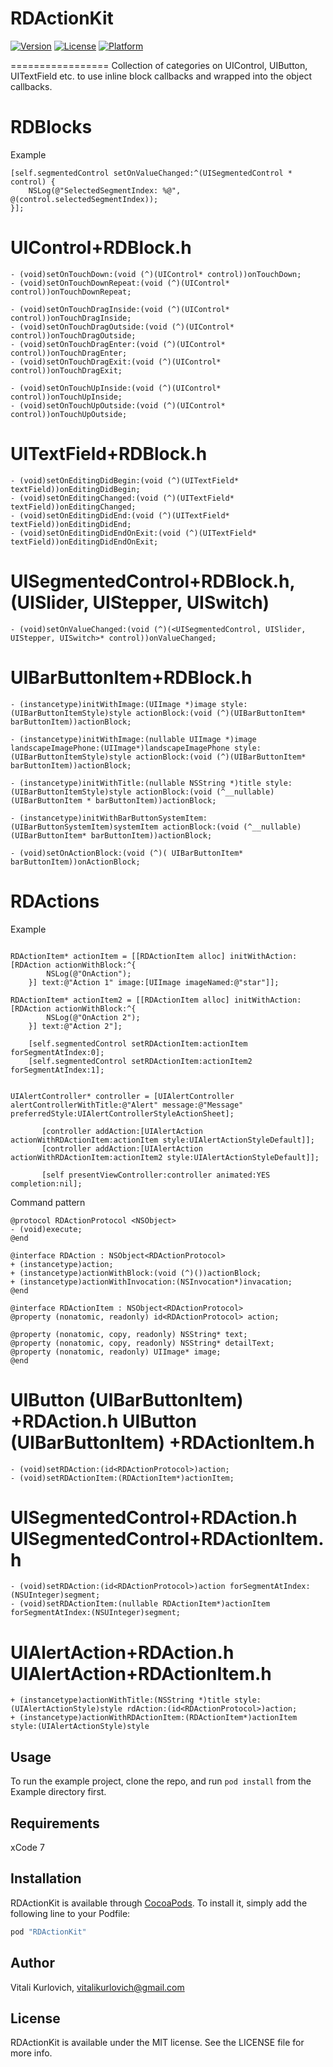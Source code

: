 # RDActionKit
[![Version](https://img.shields.io/cocoapods/v/RDActionKit.svg?style=flat)](http://cocoapods.org/pods/RDActionKit)
[![License](https://img.shields.io/cocoapods/l/RDActionKit.svg?style=flat)](http://cocoapods.org/pods/RDActionKit)
[![Platform](https://img.shields.io/cocoapods/p/RDActionKit.svg?style=flat)](http://cocoapods.org/pods/RDActionKit)

=================
Collection of categories on UIControl, UIButton, UITextField etc. to use inline block callbacks and wrapped into the object callbacks.

RDBlocks
=================
Example
```objc
[self.segmentedControl setOnValueChanged:^(UISegmentedControl *  control) {
    NSLog(@"SelectedSegmentIndex: %@", @(control.selectedSegmentIndex));
}];
```
UIControl+RDBlock.h
================
```objc
- (void)setOnTouchDown:(void (^)(UIControl* control))onTouchDown;
- (void)setOnTouchDownRepeat:(void (^)(UIControl* control))onTouchDownRepeat;

- (void)setOnTouchDragInside:(void (^)(UIControl* control))onTouchDragInside;
- (void)setOnTouchDragOutside:(void (^)(UIControl* control))onTouchDragOutside;
- (void)setOnTouchDragEnter:(void (^)(UIControl* control))onTouchDragEnter;
- (void)setOnTouchDragExit:(void (^)(UIControl* control))onTouchDragExit;

- (void)setOnTouchUpInside:(void (^)(UIControl*  control))onTouchUpInside;
- (void)setOnTouchUpOutside:(void (^)(UIControl*  control))onTouchUpOutside;
```

UITextField+RDBlock.h
================
```objc
- (void)setOnEditingDidBegin:(void (^)(UITextField*  textField))onEditingDidBegin;
- (void)setOnEditingChanged:(void (^)(UITextField*  textField))onEditingChanged;
- (void)setOnEditingDidEnd:(void (^)(UITextField*  textField))onEditingDidEnd;
- (void)setOnEditingDidEndOnExit:(void (^)(UITextField*  textField))onEditingDidEndOnExit;
```

UISegmentedControl+RDBlock.h, (UISlider, UIStepper, UISwitch)
================
```objc
- (void)setOnValueChanged:(void (^)(<UISegmentedControl, UISlider, UIStepper, UISwitch>* control))onValueChanged;
```

UIBarButtonItem+RDBlock.h
================
```objc
- (instancetype)initWithImage:(UIImage *)image style:(UIBarButtonItemStyle)style actionBlock:(void (^)(UIBarButtonItem* barButtonItem))actionBlock;

- (instancetype)initWithImage:(nullable UIImage *)image landscapeImagePhone:(UIImage*)landscapeImagePhone style:(UIBarButtonItemStyle)style actionBlock:(void (^)(UIBarButtonItem* barButtonItem))actionBlock;

- (instancetype)initWithTitle:(nullable NSString *)title style:(UIBarButtonItemStyle)style actionBlock:(void (^__nullable)(UIBarButtonItem * barButtonItem))actionBlock;

- (instancetype)initWithBarButtonSystemItem:(UIBarButtonSystemItem)systemItem actionBlock:(void (^__nullable)(UIBarButtonItem* barButtonItem))actionBlock;

- (void)setOnActionBlock:(void (^)( UIBarButtonItem* barButtonItem))onActionBlock;
```


RDActions
=================
Example
```objc

RDActionItem* actionItem = [[RDActionItem alloc] initWithAction:[RDAction actionWithBlock:^{
        NSLog(@"OnAction");
    }] text:@"Action 1" image:[UIImage imageNamed:@"star"]];

RDActionItem* actionItem2 = [[RDActionItem alloc] initWithAction:[RDAction actionWithBlock:^{
        NSLog(@"OnAction 2");
    }] text:@"Action 2"];

    [self.segmentedControl setRDActionItem:actionItem forSegmentAtIndex:0];
    [self.segmentedControl setRDActionItem:actionItem2 forSegmentAtIndex:1];


UIAlertController* controller = [UIAlertController alertControllerWithTitle:@"Alert" message:@"Message" preferredStyle:UIAlertControllerStyleActionSheet];

       [controller addAction:[UIAlertAction actionWithRDActionItem:actionItem style:UIAlertActionStyleDefault]];
       [controller addAction:[UIAlertAction actionWithRDActionItem:actionItem2 style:UIAlertActionStyleDefault]];

       [self presentViewController:controller animated:YES completion:nil];
```

Command pattern
```objc
@protocol RDActionProtocol <NSObject>
- (void)execute;
@end

@interface RDAction : NSObject<RDActionProtocol>
+ (instancetype)action;
+ (instancetype)actionWithBlock:(void (^)())actionBlock;
+ (instancetype)actionWithInvocation:(NSInvocation*)invacation;
@end

@interface RDActionItem : NSObject<RDActionProtocol>
@property (nonatomic, readonly) id<RDActionProtocol> action;

@property (nonatomic, copy, readonly) NSString* text;
@property (nonatomic, copy, readonly) NSString* detailText;
@property (nonatomic, readonly) UIImage* image;
@end
```

UIButton (UIBarButtonItem) +RDAction.h
UIButton (UIBarButtonItem) +RDActionItem.h
===========
```objc
- (void)setRDAction:(id<RDActionProtocol>)action;
- (void)setRDActionItem:(RDActionItem*)actionItem;
```

UISegmentedControl+RDAction.h
UISegmentedControl+RDActionItem.h
=======================
```objc
- (void)setRDAction:(id<RDActionProtocol>)action forSegmentAtIndex:(NSUInteger)segment;
- (void)setRDActionItem:(nullable RDActionItem*)actionItem forSegmentAtIndex:(NSUInteger)segment;
```

UIAlertAction+RDAction.h
UIAlertAction+RDActionItem.h
=======================
```objc
+ (instancetype)actionWithTitle:(NSString *)title style:(UIAlertActionStyle)style rdAction:(id<RDActionProtocol>)action;
+ (instancetype)actionWithRDActionItem:(RDActionItem*)actionItem style:(UIAlertActionStyle)style
```


## Usage

To run the example project, clone the repo, and run `pod install` from the Example directory first.

## Requirements
xCode 7

## Installation

RDActionKit is available through [CocoaPods](http://cocoapods.org). To install
it, simply add the following line to your Podfile:

```ruby
pod "RDActionKit"
```

## Author

Vitali Kurlovich, vitalikurlovich@gmail.com

## License

RDActionKit is available under the MIT license. See the LICENSE file for more info.
